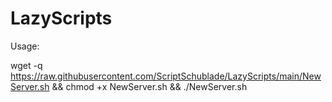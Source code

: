 # LazyScripts

Usage:

wget -q https://raw.githubusercontent.com/ScriptSchublade/LazyScripts/main/NewServer.sh && chmod +x NewServer.sh && ./NewServer.sh  
